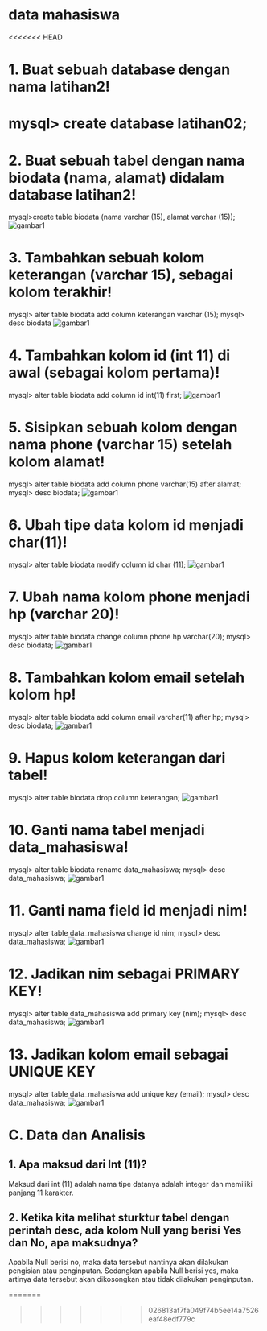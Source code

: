 # data mahasiswa
<<<<<<< HEAD
 # 1. Buat sebuah database dengan nama latihan2!
mysql> create database latihan02;
=======
# 2. Buat sebuah tabel dengan nama biodata (nama, alamat) didalam database latihan2!

mysql>create table biodata (nama varchar (15), alamat varchar (15));
![gambar1](ss/ss1.PNG)

# 3. Tambahkan sebuah kolom keterangan (varchar 15), sebagai kolom terakhir!
mysql> alter table biodata add column keterangan varchar (15);
mysql> desc biodata
![gambar1](ss/ss2.PNG)

# 4. Tambahkan kolom id (int 11) di awal (sebagai kolom pertama)!
 mysql> alter table biodata add column id int(11) first;
 ![gambar1](ss/ss3.PNG)

# 5. Sisipkan sebuah kolom dengan nama phone (varchar 15) setelah kolom alamat!
mysql> alter table biodata add column phone varchar(15) after alamat;
mysql> desc biodata;
![gambar1](ss/ss4.PNG)

# 6. Ubah tipe data kolom id menjadi char(11)!
mysql> alter table biodata modify column id char (11);
![gambar1](ss/ss5.PNG)

# 7. Ubah nama kolom phone menjadi hp (varchar 20)!
mysql> alter table biodata change column phone hp varchar(20);
mysql> desc biodata;
![gambar1](ss/ss6.PNG)

# 8. Tambahkan kolom email setelah kolom hp!
mysql> alter table biodata add column email varchar(11) after hp;
mysql> desc biodata;
![gambar1](ss/ss7.PNG)

# 9. Hapus kolom keterangan dari tabel!
mysql> alter table biodata drop column keterangan;
![gambar1](ss/ss8.PNG)

# 10. Ganti nama tabel menjadi data_mahasiswa!
mysql> alter table biodata rename data_mahasiswa;
mysql> desc data_mahasiswa;
![gambar1](ss/ss9.PNG)

# 11. Ganti nama field id menjadi nim!
mysql> alter table data_mahasiswa change id nim;
mysql> desc data_mahasiswa;
![gambar1](ss/ss10.PNG)

# 12. Jadikan nim sebagai PRIMARY KEY!
mysql>  alter table data_mahasiswa add primary key (nim);
mysql> desc data_mahasiswa;
![gambar1](ss/ss11.PNG)

# 13. Jadikan kolom email sebagai UNIQUE KEY
mysql> alter table data_mahasiswa add unique key (email);
mysql> desc data_mahasiswa;
![gambar1](ss/ss12.PNG)

# C.	Data dan Analisis 
## 1.	Apa maksud dari Int (11)?
Maksud dari int (11) adalah nama tipe datanya adalah integer dan memiliki panjang 11 karakter.
## 2.	Ketika kita melihat sturktur tabel dengan perintah desc, ada kolom Null yang berisi Yes dan No, apa maksudnya?
Apabila Null berisi no, maka data tersebut nantinya akan dilakukan pengisian atau penginputan. Sedangkan apabila Null berisi yes, maka artinya data tersebut akan dikosongkan atau tidak dilakukan penginputan.










=======



>>>>>>> 026813af7fa049f74b5ee14a7526eaf48edf779c

